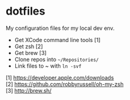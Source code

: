 dotfiles
========

My configuration files for my local dev env.

* Get XCode command line tools [1]
* Get zsh [2]
* Get brew [3]
* Clone repos into `~/Repositories/`
* Link files to ~ with `ln -svf`

[1] https://developer.apple.com/downloads  
[2] https://github.com/robbyrussell/oh-my-zsh  
[3] http://brew.sh/  
